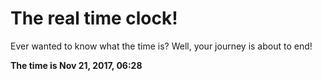 # The real time clock!

Ever wanted to know what the time is? Well, your journey is about to end!

**The time is Nov 21, 2017, 06:28**